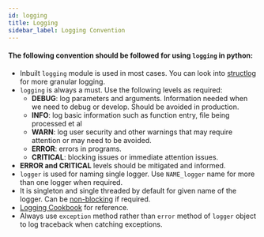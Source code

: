 ```yaml
---
id: logging
title: Logging
sidebar_label: Logging Convention
---
```


#### The following convention should be followed for using `logging` in python:

* Inbuilt `logging` module is used in most cases. You can look into [structlog](https://www.structlog.org/en/stable/) for more granular logging.
* `logging` is always a must. Use the following levels as required:
    - **DEBUG**: log parameters and arguments. Information needed when we need to debug or develop. Should be avoided in production.
    - **INFO**: log basic information such as function entry, file being processed et al
    - **WARN**: log user security and other warnings that may require attention or may need to be avoided.
    - **ERROR**: errors in programs.
    - **CRITICAL**: blocking issues or immediate attention issues.
* **ERROR and CRITICAL** levels should be mitigated and informed.
* `logger` is used for naming single logger. Use `NAME_logger` name for more than one logger when required.
* It is singleton and single threaded by default for given name of the logger. Can be [non-blocking](https://docs.python.org/3/howto/logging-cookbook.html#dealing-with-handlers-that-block) if required.
* [Logging Cookbook](https://docs.python.org/3/howto/logging-cookbook.html) for reference.
* Always use `exception` method rather than `error` method of `logger` object to log traceback when catching exceptions.
